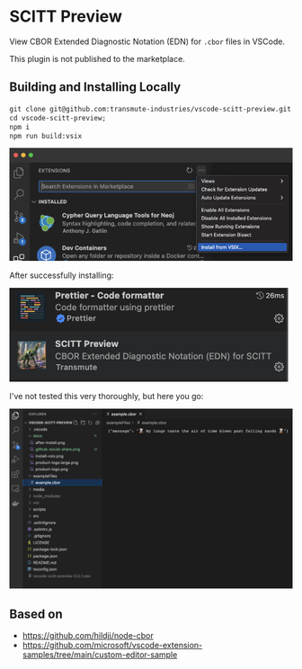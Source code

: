 # SCITT Preview

View CBOR Extended Diagnostic Notation (EDN) for `.cbor` files in VSCode.

This plugin is not published to the marketplace.

## Building and Installing Locally

```
git clone git@github.com:transmute-industries/vscode-scitt-preview.git
cd vscode-scitt-preview;
npm i
npm run build:vsix
```

<img src="./docs/install-vsix.png" alt="install locally built vsix"/>

After successfully installing:

<img src="./docs/after-install.png" alt="scitt preview plugin in list of installed extensions"/>

I've not tested this very thoroughly, but here you go:

<img src="./docs/preview-demo.png" alt="edn from a cbor message displayed in vscode"/>


## Based on 

- https://github.com/hildjj/node-cbor
- https://github.com/microsoft/vscode-extension-samples/tree/main/custom-editor-sample
